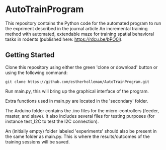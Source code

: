 # AutoTrainProgram
This repository contains the Python code for the automated program to run the expriment described in the journal article An incremental training method with automated, extendable maze for training spatial behavioral tasks in rodents (published here: https://rdcu.be/bPO0l). 

## Getting Started
Clone this repository using either the green 'clone or download' button or using the following command:
```
git clone https://github.com/estherholleman/AutoTrainProgram.git
```

Run main.py, this will bring up the graphical interface of the program. 

Extra functions used in main.py are located in the 'secondary' folder. 

The Arduino folder contains the .ino files for the micro-controllers (feeder, master, and slave). It also includes several files for testing purposes (for instance test_I2C to test the I2C connection). 

An (initially empty) folder labeled 'experiments' should also be present in the same folder as main.py. This is where the results/outcomes of the training sessions will be saved. 

